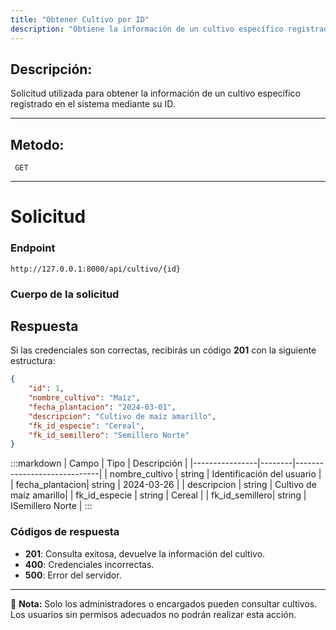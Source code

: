 ```yaml
---
title: "Obtener Cultivo por ID"
description: "Obtiene la información de un cultivo específico registrado en el sistema mediante su ID."
---
```



## Descripción:
Solicitud utilizada para obtener la información de un cultivo específico registrado en el sistema mediante su ID.

---


## Metodo: 
```
 GET
```
---


# **Solicitud**

### **Endpoint**
```
http://127.0.0.1:8000/api/cultivo/{id}
```

### **Cuerpo de la solicitud**

## **Respuesta**

Si las credenciales son correctas, recibirás un código **201** con la siguiente estructura:

```json
{
    "id": 1,
    "nombre_cultivo": "Maíz",
    "fecha_plantacion": "2024-03-01",
    "descripcion": "Cultivo de maíz amarillo",
    "fk_id_especie": "Cereal",
    "fk_id_semillero": "Semillero Norte"
}
```

:::markdown
| Campo           | Tipo   | Descripción                |
|----------------|--------|-----------------------------|
| nombre_cultivo | string | Identificación del usuario  |
| fecha_plantacion| string | 2024-03-26     |
| descripcion    | string | Cultivo de maíz amarillo|
| fk_id_especie  | string | Cereal  |
| fk_id_semillero| string | ISemillero Norte   |
:::


### **Códigos de respuesta**
- **201**: Consulta exitosa, devuelve la información del cultivo.
- **400**: Credenciales incorrectas.
- **500**: Error del servidor.

---

📄 **Nota:** Solo los administradores o encargados pueden consultar cultivos. Los usuarios sin permisos adecuados no podrán realizar esta acción.

